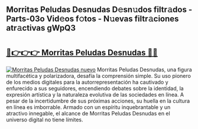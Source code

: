 ## Morritas Peludas Desnudas D𝚎sn𝚞dos filtr𝚊dos - Parts-03o Vid𝚎os f𝚘tos - N𝚞evas filtr𝚊ciones atr𝚊ctivas gWpQ3

# <h2><a href="http://mbaat0.tromn.icu/?c=Morritas+Peludas+Desnudas">🔗👉👉👉 Morritas Peludas Desnudas 🔗🔗</a></h2>

[![Morritas Peludas Desnudas nuevo](https://i.imgur.com/pEAQMta.gif)](http://mbaat0.tromn.icu/?c=Morritas+Peludas+Desnudas)
Morritas Peludas Desnudas, una figura multifacética y polarizadora, desafía la comprensión simple. Su uso pionero de los medios digitales para la autorrepresentación ha cautivado y enfurecido a sus seguidores, encendiendo debates sobre la identidad, la expresión artística y la naturaleza evolutiva de las sociedades en línea. A pesar de la incertidumbre de sus próximas acciones, su huella en la cultura en línea es imborrable. Armado con un espíritu inquebrantable y un atractivo innegable, el alcance de Morritas Peludas Desnudas en el universo digital no tiene límites.
